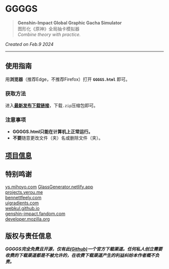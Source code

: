 # GGGGS
> **Genshin-Impact Global Graphic Gacha Simulator**   
> 图形化《原神》全局抽卡模拟器   
> *Combine theory with practice.*
  
*Created on Feb.9 2024*

***


## 使用指南
用**浏览器**（推荐Edge，不推荐Firefox）打开 **`GGGGS.html`** 即可。
### 获取方法
进入[**最新发布下载链接**](https://github.com/QuartzQuincy2019/GGGGS/releases/latest)，下载`.zip`压缩包即可。
### 注意事项
- **GGGGS.html只能在计算机上正常运行。**
- **不要**随意更改文件（夹）名或删除文件（夹）。
## [项目信息](https://github.com/QuartzQuincy2019/GGGGS/wiki)
## 特别鸣谢
[ys.mihoyo.com](https://ys.mihoyo.com/)
[GlassGenerator.netlify.app](https://glassgenerator.netlify.app/)   
[projects.verou.me](https://projects.verou.me/css3patterns/)   
[bennettfeely.com](https://bennettfeely.com/gradients/)   
[uigradients.com](https://uigradients.com/)   
[webkul.github.io](https://webkul.github.io/coolhue/)   
[genshin-impact.fandom.com](https://genshin-impact.fandom.com/wiki/Genshin_Impact_Wiki)   
[developer.mozilla.org](https://developer.mozilla.org/zh-CN/docs/Web/CSS/)   
## 版权与责任信息
***GGGGS完全免费且开源，仅有此[(Github)](https://github.com/QuartzQuincy2019/GGGGS)一个官方下载渠道。任何私人创立需要收费的下载渠道都是不被允许的，在收费下载渠道产生的利益纠纷本作者概不负责。***
